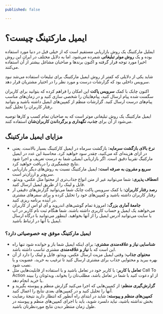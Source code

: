```yaml
---
published: false

---
```

# ایمیل مارکتینگ چیست؟

ایملیل مارکتینگ یک روش بازاریابی مستقیم است که از خیلی قبل در دنیا مورد استفاده بوده و یک **روش موثر تبلیغاتی** شمرده می‌شود. اما به دلایل مختلف در ایران این روش اخیرا مورد توجه قرار گرفته و اکنون برندها و صاحبان مشاغل بیشتر از آن استفاده می‌کنند.

شاید یکی از دلایلی که کمتر از روش ایمیل مارکتینگ برای تبلیغات استفاده می‌شد نبود سرویس داخلی بود که گزارشات درست و مورد نظر را در اختیار مشتریان قرار دهد.

اکنون چابک با کمک **سرویس پاکت** این امکان را فراهم کرده که بتوانید برای کاربران سگمنت شده پیام ارسال کنید، پیام‌هایتان را شخصی سازی کنید و در زمان‌های مناسب پیام‌های درست ارسال کنید. گزارشات منظم از کمپین‌های ایمیل داشته باشید و بتوانید رفتار کاربران را تحلیل کنید.

ایمیل مارکتینگ یک روش تبلیغاتی موثر است که به صاحبان تمام کسب و کارها توصیه می‌شود از آن برای **جذب، نگهداری و برگرداندن کاربران‌شان** استفاده کنند.

## مزایای ایمیل مارکتینگ

* **نرخ بالای بازگشت سرمایه:** بازگشت سرماه در ایمیل کارکتینگ بسیار بالاست.  یعنی در ازای هزینه‌ای که می‌کنید، چقدر سود خواهید کرد. محاسبۀ این عدد در ایمیل مارکتیگ تقریبا دقیق است. اگر بازاریابی ایمیلی شما به درست تعریف و اجرا شود نتایج چشمگیری را دریافت خواهید کرد.
* **سریع و مقرون به صرفه است:** ایمیل مارکتینگ نسبت به روش‌های دیگر بازاریابی سریع‌تر و ارزان‌تر است.
* **انعطاف پذیری:** شما می‌توانید غیر از متن انواع جذاب‌تری از محتوا مثل عکس، ویدئو، فایل و لینک را از طریق ایمیل ارسال کنید.
* **رصد رفتار کاربران:** با کمک سرویس پاکت چابک شما می‌توانید گزارش‌های دقیقی ار رفتار کاربران داشته باشید و کمپین‌های خود را تحلیل کرده و برای سفرهای مشتری در آینده برنامه ریزی کنید.
* **جامعۀ آماری بزرگ:** امروزۀ تمام گوشی‌های اندروید و آی او اس از کاربران می‌خواهند یک ایمیل و حساب کاربری داشته باشند. شما هنگام ثبت نام کاربر در اپ یا سایت می‌توانید آدرس ایمیل را از آنها بخواهید. اینطور می‌توانید با درگاه ارسال ایمیل با آنها در ارتباط باشید.

### ایمیل مارکتینگ موفق چه خصوصیاتی دارد؟

* **شناسایی نیاز و علاقه‌مندی مشتری:** برای اینکه ایمیل شما باز و خوانده شود تنها راه این است که با **نیاز و علاقه‌مندی** مشتری تناسب داشته باشد.
* **محتوای جذاب:** وقتی ایمیل مزیت ارسال عکس، ویدئو، فایل و لینک را دارد از آن بهره ببرید و محتوایی جذاب برای مشتری ارسال کنید تا ترغیب به خرید، عضویت و یا نصب شود.
* **تعامل با کاربر:** با کاربر خود در تعامل باشید و با استفاده از قابلیت‌هایی مثل Call To Action از او دعوت کنید با شما در تعامل باشد، مطلب‌تان را بخواند، ویدئوتان را ببیند یا خرید انجام دهد.
* **گزارش‌گیری منظم:** از کمپین‌هایی که اجرا می‌کنید گزارش منظم و پیوسته بگیرید و آنها را تحلیل کنید و در کمپین‌های بعدی نتایج را اعمال کنید.
* **کمپین‌های منظم و پیوسته:** شاید در ابتدای راه آنطور که انتظار دارید نتیجۀ رضایت بخش نداشته باشید، نباید دلسرد شوید، باید با اجرای کمپین‌های منظم و پیوسته در طول زمان منتظر دیدن نتایج موردنظرتان باشید.